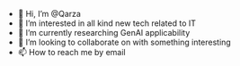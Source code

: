 - 👋 Hi, I’m @Qarza
- 👀 I’m interested in all kind new tech related to IT
- 🌱 I’m currently researching GenAI applicability
- 💞️ I’m looking to collaborate on with something interesting
- 📫 How to reach me by email

<!---
Qarza/Qarza is a ✨ special ✨ repository because its `README.md` (this file) appears on your GitHub profile.
You can click the Preview link to take a look at your changes.
--->
